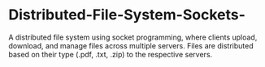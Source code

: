 # Distributed-File-System-Sockets-
A distributed file system using socket programming, where clients upload, download, and manage files across multiple servers. Files are distributed based on their type (.pdf, .txt, .zip) to the respective servers.

